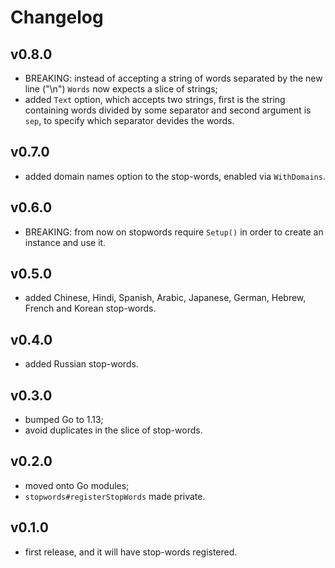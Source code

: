 # Changelog

## v0.8.0

- BREAKING: instead of accepting a string of words separated by the new line ("\n") `Words` now expects a slice of strings;
- added `Text` option, which accepts two strings, first is the string containing words divided by some separator and second argument is `sep`, to specify which separator devides the words.

## v0.7.0

- added domain names option to the stop-words, enabled via `WithDomains`.

## v0.6.0

- BREAKING: from now on stopwords require `Setup()` in order to create an instance and use it.

## v0.5.0

- added Chinese, Hindi, Spanish, Arabic, Japanese, German, Hebrew, French and Korean stop-words.

## v0.4.0

- added Russian stop-words.

## v0.3.0

- bumped Go to 1.13;
- avoid duplicates in the slice of stop-words.

## v0.2.0

- moved onto Go modules;
- `stopwords#registerStopWords` made private.

## v0.1.0

- first release, and it will have stop-words registered.